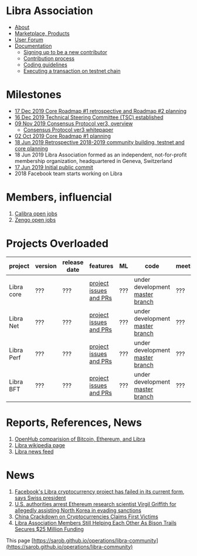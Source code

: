 # Libra Association
* [About](https://libra.org/en-US/vision/#how_it_works)
* [Marketplace, Products](https://libra.org/en-US/becoming-founding-member/#overview)
* [User Forum](https://community.libra.org/)
* [Documentation](https://developers.libra.org/docs/welcome-to-libra)
    * [Signing up to be a new contributor](https://developers.libra.org/blog/2019/12/10/about-the-cla-process)
    * [Contribution process](https://developers.libra.org/docs/community/contributing)
    * [Coding guidelines](https://developers.libra.org/docs/community/coding-guidelines)
    * [Executing a transaction on testnet chain](https://developers.libra.org/docs/my-first-transaction)

# Milestones
* [17 Dec 2019 Core Roadmap #1 retrospective and Roadmap #2 planning](https://developers.libra.org/blog/2019/12/17/libra-core-roadmap-2)
* [16 Dec 2019 Technical Steering Committee (TSC) established](https://developers.libra.org/blog/2020/01/16/steering-committee-now-governs-libra-technical-development)
* [09 Nov 2019 Consensus Protocol ver3, overview](https://developers.libra.org/blog/2019/11/09/libra-consensus-protocol)
   * [Consensus Protocol ver3 whitepaper](https://developers.libra.org/docs/assets/papers/libra-consensus-state-machine-replication-in-the-libra-blockchain.pdf)
* [02 Oct 2019 Core Roadmap #1 planning](https://developers.libra.org/blog/2019/10/02/libra-developer-update)
* [18 Jun 2019 Retrospective 2018-2019 community building, testnet and core planning](https://developers.libra.org/blog/2019/06/18/the-path-forward)
* 18 Jun 2019 Libra Association formed as an independent, not-for-profit membership organization, headquartered in Geneva, Switzerland
* [17 Jun 2019 Initial public commit](https://github.com/libra/libra/commit/5e034dde19a5320d7e2bdc9da25114e816b4454d)
* 2018 Facebook team starts working on Libra


# Members, influencial
1. [Calibra open jobs](https://calibra.com/careers/#careers)
1. [Zengo open jobs](https://zengo.com/work-with-us/)

# Projects Overloaded
<div class="datatable-begin"></div>

project        | version | release date | features | ML      | code         | meetings
-------------- | ------- | ------------ | -------- | ------- | ------------ | --------
Libra core | ??? | ??? | [project issues and PRs](https://github.com/orgs/libra/projects/1) | ??? | under development [master branch](https://github.com/libra/libra) | ???
Libra Net | ??? | ??? | [project issues and PRs](https://github.com/orgs/libra/projects/4) | ??? | under development [master branch](https://github.com/libra/libra) | ???
Libra Perf | ??? | ??? | [project issues and PRs](https://github.com/orgs/libra/projects/3) | ??? | under development [master branch](https://github.com/libra/libra) | ???
Libra BFT | ??? | ??? | [project issues and PRs](https://github.com/orgs/libra/projects/2) | ??? | under development [master branch](https://github.com/libra/libra) | ???

# Reports, References, News
1. [OpenHub comparision of Bitcoin, Ethereum, and Libra](https://www.openhub.net/p/_compare?project_0=Bitcoin&project_1=Ethereum&project_2=Libra+Association)
1. [Libra wikipedia page](https://en.wikipedia.org/wiki/Libra_(digital_currency))
1. [Libra news feed](https://www.google.com/search?q=libra+association&sxsrf=ACYBGNRvnGFhewhivYLOnmWDRrSR3lFRAA:1579307422542&source=lnms&tbm=nws&sa=X&ved=2ahUKEwj9lKXP8ovnAhUIvJ4KHTYTD68Q_AUoAXoECA8QAw&biw=1086&bih=880&safe=images)

# News
1. [Facebook's Libra cryptocurrency project has failed in its current form, says Swiss president](https://www.cnbc.com/2019/12/27/swiss-president-says-facebooks-cryptocurrency-project-libra-failed.html)
1. [U.S. authorities arrest Ethereum research scientist Virgil Griffith for allegedly assisting North Korea in evading sanctions](https://finance.yahoo.com/news/u-authorities-arrest-ethereum-research-200109230.html)
1. [China Crackdown on Cryptocurrencies Claims First Victims](https://www.japantimes.co.jp/news/2019/11/28/business/chinas-crackdown-cryptocurrencies-claims-first-victims/#.XiI7plNKiH4)
1. [Libra Association Members Still Helping Each Other As Bison Trails Secures $25 Million Funding](https://www.forbes.com/sites/darrynpollock/2019/11/25/libra-association-members-still-helping-each-other-as-bison-trails-securing-25-million-funding/#543761d137f3)

This page [https://sarob.github.io/operations/libra-community](https://sarob.github.io/operations/libra-community)
